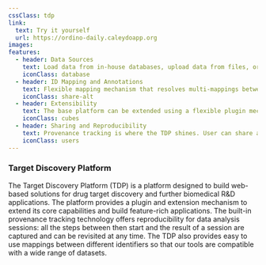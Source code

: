 ```yaml
---
cssClass: tdp
link:
  text: Try it yourself
  url: https://ordino-daily.caleydoapp.org
images:
features:
  - header: Data Sources
    text: Load data from in-house databases, upload data from files, or use public datasets such as TCGA and CCLE. Applications based on the TDP can also be extended to use custom data sources.
    iconClass: database
  - header: ID Mapping and Annotations
    text: Flexible mapping mechanism that resolves multi-mappings between various annotations (Ensembl, Gene Symbol, etc.).
    iconClass: share-alt
  - header: Extensibility
    text: The base platform can be extended using a flexible plugin mechanism. Possible extensions include  specialized visualizations, data providers and scoring capabilities. 
    iconClass: cubes
  - header: Sharing and Reproducibility
    text: Provenance tracking is where the TDP shines. User can share a state with colleagues via a URL, making collaboration seamless. They can also jump back to any state of a previous analysis, to reproduce findings or to continue the analysis.
    iconClass: users
---
```


### Target Discovery Platform

The Target Discovery Platform (TDP) is a platform designed to build web-based solutions for drug target discovery and further biomedical R&D applications. The platform provides a plugin and extension mechanism to extend its core capabilities and build feature-rich applications. The built-in provenance tracking technology offers reproducibility for data analysis sessions: all the steps between then start and the result of a session are captured and can be revisited at any time. The TDP also provides easy to use mappings between different identifiers so that our tools are compatible with a wide range of datasets. 
